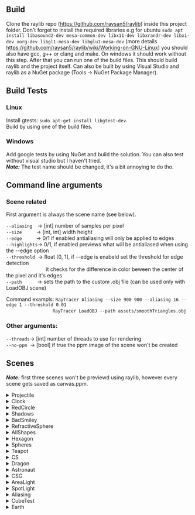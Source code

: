 ## Build
Clone the raylib repo (https://github.com/raysan5/raylib) inside this project folder. Don't forget to install the required libraries e.g for ubuntu 
`sudo apt install libasound2-dev mesa-common-dev libx11-dev libxrandr-dev libxi-dev xorg-dev libgl1-mesa-dev libglu1-mesa-dev` (more details https://github.com/raysan5/raylib/wiki/Working-on-GNU-Linux) you should also have gcc, g++ or clang and make. On windows it should work without this step.
After that you can run one of the build files. 
This should build raylib and the project itself. Can also be built by using Visual Studio and raylib as a NuGet package (Tools -> NuGet Package Manager).

## Build Tests
### Linux
Install gtests: `sudo apt-get install libgtest-dev`.
<br>
Build by using one of the build files.

### Windows 
Add google tests by using NuGet and build the solution.
You can also test without visual studio but I haven't tried.
<br>
***Note:*** The test name should be changed, it's a bit annoying to do tho. 

## Command line arguments

### Scene related

First argument is always the scene name (see below).

`--aliasing`&emsp;->              [int] number of samples per pixel <br>
`--size`&emsp;&emsp;&ensp;&nbsp;->                  [int, int] width height <br>
`--edge`&emsp;&emsp;&ensp;&nbsp;->                  0/1 if enabled antialiasing will only be applied to edges <br>
`--highlights`->            0/1, if enabled previews what will be antialiased when using the --edge option <br>
`--threshold`&nbsp; ->             float [0, 1], if --edge is enabeld set the threshold for edge detection <br>
                          &emsp; &emsp; &emsp; &emsp; &emsp;&ensp;&nbsp;&nbsp;&nbsp; it checks for the difference in color beween the center of the pixel and it's edges <br>
`--path`&emsp;&emsp;&emsp;->                  sets the path to the custom .obj file (can be used only with LoadOBJ scene) <br>

Command exampls: `RayTracer Aliasing --size 900 900 --aliasing 16 --edge 1 --threshold 0.01` <br>
&emsp;&emsp;&emsp;&emsp;&emsp;&emsp;&emsp;&emsp;&ensp;&nbsp;&nbsp;`RayTracer LoadOBJ --path assets/smoothTriangles.obj`
<br>
### Other arguments: <br>
`--threads`-> [int] number of threads to use for rendering<br>
`--no-ppm`&nbsp; -> [bool] if true the ppm image of the scene won't be created<br>

## Scenes

***Note:*** first three scenes won't be previewd using raylib, however every scene gets saved as canvas.ppm. 


<details>
  <summary>Projectile</summary>
  
  Command: ```RayTracer Projectile```
  
  ![image](https://user-images.githubusercontent.com/78257998/230852865-829d25bf-e463-46ed-a213-609c1eabcff9.png)
</details>

<details>
  <summary>Clock</summary>
  
  Command: ```RayTracer Clock```
  
  ![image](https://user-images.githubusercontent.com/78257998/230853858-5dc740b8-a91d-42f4-a154-132e0805e35b.png)
</details>

<details>
  <summary>RedCircle</summary>
  
  Command: ```RayTracer RedCircle```
  
  ![image](https://user-images.githubusercontent.com/78257998/230853994-e875de13-427a-4979-b3e7-578b7e74e063.png)
</details>

<details>
  <summary>Shadows</summary>
  
  Command: ```RayTracer Shadows```
  
  ![image](https://user-images.githubusercontent.com/78257998/230854165-0f42af14-ed66-407a-9f3f-0665ffa08388.png)
</details>

<details>
  <summary>BadSmiley</summary>
  
  Command: ```RayTracer BadSmiley```
  
  ![image](https://user-images.githubusercontent.com/78257998/230854332-ccfd9ed7-1b3b-4597-bbe5-f9d1d95b897a.png)
</details>


<details>
  <summary>RefractiveSphere</summary>
  
  Command: ```RayTracer RefractiveSphere --aliasing 16```
  
  ![image](https://user-images.githubusercontent.com/78257998/230879547-0e0e70e8-15ff-44cf-84f9-111f44ca5f31.png)
</details>

<details>
  <summary>AllShapes</summary>
  
  Command: ```RayTracer AllShapes```
  
  ![image](https://user-images.githubusercontent.com/78257998/230855228-2faa8a71-36d4-4356-a287-212e72c55dd0.png)
</details>

<details>
  <summary>Hexagon</summary>
  
  Command: ```RayTracer Hexagon```
  
  ![image](https://user-images.githubusercontent.com/78257998/230855337-3bded9a0-45d4-4113-8f0d-f1fd5290bdf5.png)
</details>

<details>
  <summary>Spheres</summary>
  
  Command: ```RayTracer Spheres```
  <br>
  ***Note:*** You can also try the same scene, Command: ```RayTracer SpheresDivide``` to compare the speed when BVH is enabled.
  
  ![image](https://user-images.githubusercontent.com/78257998/230855483-84cc41dd-723a-4664-86e6-cf13a4eb5641.png)
</details>

<details>
  <summary>Teapot</summary>
  
  Both teapot .objs can be found here: https://graphics.cs.utah.edu/courses/cs6620/fall2013/prj05/
  
  Command: ```RayTracer Teapot```
  
  ![image](https://user-images.githubusercontent.com/78257998/230855637-fbb52dda-7eff-4e8f-94b5-1a12ba163511.png)
  
  Same teapot but now using the normals to get a smoother look.
  
   Command: ```RayTracer LoadOBJ --path assets/smoothTriangles.obj```
   <br>
   ***Note:*** LoadOBJ takes path to the OBJ file that will be rendered, however sometimes it needs to be adjusted to be in the centre of the scene. For this example the transform was ``` translate(1, -1, -40) * scale(20, 20, 20) * rotationX(-TEST_PI / 2);```
  
  ![image](https://user-images.githubusercontent.com/78257998/230880426-81844dd9-3cf5-4ccd-aa79-ed1518856f03.png)

</details>

<details>
  <summary>CS</summary>
  
  CS:GO knife obj from: https://www.dropbox.com/s/5shafyy1rmnwelw/Knife%20resources.zip?dl=0&file_subpath=%2FKnife+resources%2FModels
  
  Command: ```RayTracer CS```
  
  ![image](https://user-images.githubusercontent.com/78257998/230855795-c7a14f50-58c9-4c4d-92a1-01919b027b82.png)
</details>

<details>
  <summary>Dragon</summary>
  
  Dragon obj from: http://www.raytracerchallenge.com/bonus/bounding-boxes.html
  
  Command: ```RayTracer Dragon```
  
  ![image](https://user-images.githubusercontent.com/78257998/230856381-314584e8-df48-425d-9493-414747554ddc.png)
</details>

<details>
  <summary>Astronaut</summary>
  
  Astronaut obj from: https://nasa3d.arc.nasa.gov/models
  
  Command: ```RayTracer Astronaut```
  
  ![image](https://user-images.githubusercontent.com/78257998/230856626-a1c99304-2770-4747-8632-3f5f60498626.png)
</details>

<details>
  <summary>CSG</summary>
  
  Command: ```RayTracer CSG```
  
  ![image](https://user-images.githubusercontent.com/78257998/230870710-c3f63827-138d-4f7a-aa6f-1088910d8364.png)
</details>

<details>
  <summary>AreaLight</summary>
  
  Command: ```RayTracer AreaLight```
  
  ![image](https://user-images.githubusercontent.com/78257998/230873100-317066aa-355c-4e48-bd76-71edff666a39.png)
</details>

<details>
  <summary>SpotLight</summary>
  
  Command: ```RayTracer SpotLight```
  
  ![image](https://user-images.githubusercontent.com/78257998/230873685-51f79041-daf1-4d3e-b3e4-aec516737aee.png)
</details>


<details>
  <summary>Aliasing</summary>
  No antialiasing
  
  Command: ```RayTracer Aliasing```
  
  ![image](https://user-images.githubusercontent.com/78257998/230873831-482c0015-2282-4e24-98bf-3bec315ee907.png)
  
  
  Edge preveiw
  
   Command: ```RayTracer Aliasing --aliasing 16 --highlights 1```
  
  ![image](https://user-images.githubusercontent.com/78257998/230874465-d8196771-3d9b-41c6-9c27-2afa07500564.png)
  
  Antialiasing only the detected edges
  
  Command: ```RayTracer Aliasing --aliasing 16 --edge 1```
  
  ![image](https://user-images.githubusercontent.com/78257998/233157520-469871f0-90a4-4c2a-8bda-d2c2d38c2705.png)

  Command: ```RayTracer Aliasing --aliasing 16```
  
  Antialiasing the whole image, 16x
  ![image](https://user-images.githubusercontent.com/78257998/230874403-ccde5620-4580-4696-a2e2-d3ecd4394511.png)

</details>

<details>
  <summary>CubeTest</summary>
  
  Command: ```RayTracer CubeTest```
  
  ![image](https://user-images.githubusercontent.com/78257998/230875278-fe69ff8c-64c8-4a15-9f74-a6715350d1df.png)
</details>

<details>
  <summary>Earth</summary>
  
  Earth texture from: http://planetpixelemporium.com/earth.html
  <br>
  ***Note:*** textures need to be in P3 or p6 format.
  
  Command: ```RayTracer Earth```
  
  ![image](https://user-images.githubusercontent.com/78257998/230875635-9ff58811-4147-43fc-bf10-51f9f0e25a28.png)
</details>

